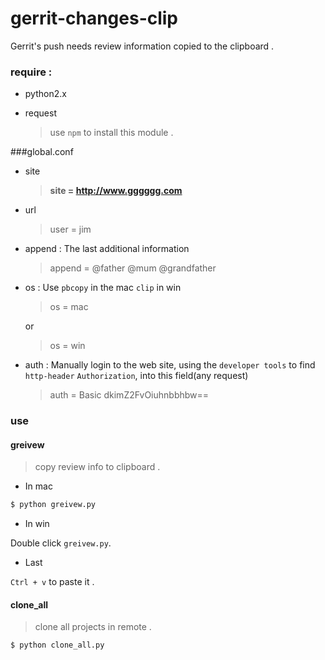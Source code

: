 # gerrit-changes-clip
Gerrit's push needs review information copied to the clipboard .

### require :

* python2.x

* request

  > use `npm` to install this module .

###global.conf

* site 

  > **site = http://www.gggggg.com**

* url

  > user = jim

* append : The last additional information

  > append = @father @mum @grandfather 

* os : Use `pbcopy` in the mac `clip` in win

  > os = mac

  or

  > os = win

* auth : Manually login to the web site, using the `developer tools` to find `http-header` `Authorization`, into this field(any request)

  > auth = Basic dkimZ2FvOiuhnbbhbw==


### use

#### greivew

> copy review info to clipboard .

* In mac

```py
$ python greivew.py
```

* In win

Double click `greivew.py`.

* Last

`Ctrl + v` to paste it .

#### clone_all

> clone all projects in remote .

``` shell
$ python clone_all.py
```

